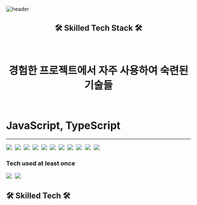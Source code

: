 ![header](https://capsule-render.vercel.app/api?type=soft&color=auto&height=200&section=header&text=Jinkyuhan&fontSize=70&animation=twinkling)
<br>

<div align=center>
  <h2> 🛠 Skilled Tech Stack 🛠 </h2>
  <br>
  <h1> 경험한 프로젝트에서 자주 사용하여 숙련된 기술들 </h1>
</div>
<br>
<h1> JavaScript, TypeScript </h1>
<hr>
<img src="https://img.shields.io/badge/JavaScript-FFFFFF?style=flat-square&logo=JavaScript&logoColor=yellow"/></a>&nbsp 
<img src="https://img.shields.io/badge/TypeScript-FFFFFF?style=flat-square&logo=TypeScript&logoColor=blue"/></a>&nbsp 
<img src="https://img.shields.io/badge/NestJS-FFFFFF?style=flat-square&logo=NestJS&logoColor=ea2845"/></a>&nbsp 
<img src="https://img.shields.io/badge/Spring-FFFFFF?style=flat-square&logo=Spring&logoColor=5DA830"/></a>&nbsp 
<img src="https://img.shields.io/badge/Redis-FFFFFF?style=flat-square&logo=Redis&logoColor=red"/></a>&nbsp 
<img src="https://img.shields.io/badge/Java-FFFFFF?style=flat-square&logo=Java&logoColor=blue"/></a>&nbsp 
<img src="https://img.shields.io/badge/Jest-FFFFFF?style=flat-square&logo=Jest&logoColor=5DA830"/></a>&nbsp 
<img src="https://img.shields.io/badge/JWT-FFFFFF?style=flat-square&logo=JSON Web Token&logoColor=5DA830"/></a>&nbsp 
<img src="https://img.shields.io/badge/ExpressJS-FFFFFF?style=flat-square&logo=Express&logoColor=black"/></a>&nbsp 
<img src="https://img.shields.io/badge/Docker-FFFFFF?style=flat-square&logo=Docker&logoColor=blue"/></a>&nbsp 
<img src="https://img.shields.io/badge/DockerSwarm-FFFFFF?style=flat-square&logo=DockerSwarm&logoColor=blue"/></a>&nbsp 
<h3> Tech used at least once </h3>
<img src="https://img.shields.io/badge/JavaScript-FFFFFF?style=flat-square&logo=JavaScript&logoColor=yellow"/></a>&nbsp 
<img src="https://img.shields.io/badge/JavaScript-FFFFFF?style=flat-square&logo=JavaScript&logoColor=yellow"/></a>&nbsp

<h2> 🛠 Skilled Tech 🛠 </h2>
<!-- swagger, prettier, Firebase, Mongo, Postgresql, MariaDB, REST API, filebeat, logstash,  -->
